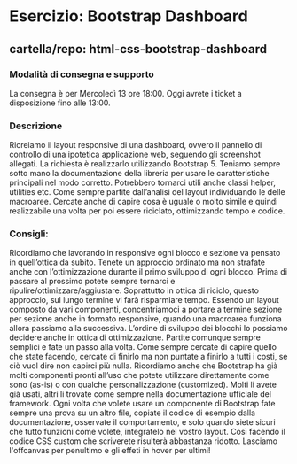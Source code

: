 # Esercizio: Bootstrap Dashboard
## cartella/repo: html-css-bootstrap-dashboard
### Modalità di consegna e supporto
La consegna è per Mercoledì 13 ore 18:00. Oggi avrete i ticket a disposizione fino alle 13:00.

### Descrizione
Ricreiamo il layout responsive di una dashboard, ovvero il pannello di controllo di una ipotetica applicazione web, seguendo gli screenshot allegati. La richiesta è realizzarlo utilizzando Bootstrap 5.
Teniamo sempre sotto mano la documentazione della libreria per usare le caratteristiche principali nel modo corretto. Potrebbero tornarci utili anche classi helper, utilities etc.
Come sempre partite dall’analisi del layout individuando le delle macroaree. Cercate anche di capire cosa è uguale o molto simile e quindi realizzabile una volta per poi essere riciclato, ottimizzando tempo e codice.

### Consigli:
Ricordiamo che lavorando in responsive ogni blocco e sezione va pensato in quell’ottica da subito.
Tenete un approccio ordinato ma non strafate anche con l’ottimizzazione durante il primo sviluppo di ogni blocco. Prima di passare al prossimo potete sempre tornarci e ripulire/ottimizzare/aggiustare.
Soprattutto in ottica di riciclo, questo approccio, sul lungo termine vi farà risparmiare tempo. Essendo un layout composto da vari componenti, concentriamoci a portare a termine sezione per sezione anche in formato responsive, quando una macroarea funziona allora passiamo alla successiva.
L’ordine di sviluppo dei blocchi lo possiamo decidere anche in ottica di ottimizzazione.
Partite comunque sempre semplici e fate un passo alla volta. Come sempre cercate di capire quello che state facendo, cercate di finirlo ma non puntate a finirlo a tutti i costi, se ciò vuol dire non capirci più nulla.
Ricordiamo anche che Bootstrap ha già molti componenti pronti all’uso che potete utilizzare direttamente come sono (as-is) o con qualche personalizzazione (customized). Molti li avete già usati, altri li trovate come sempre nella documentazione ufficiale del framework.
Ogni volta che volete usare un componente di Bootstrap fate sempre una prova su un altro file, copiate il codice di esempio dalla documentazione, osservate il comportamento, e solo quando siete sicuri che tutto funzioni come volete, integratelo nel vostro layout. Così facendo il codice CSS custom che scriverete risulterà abbastanza ridotto.
Lasciamo l'offcanvas per penultimo e gli effeti in hover per ultimi!